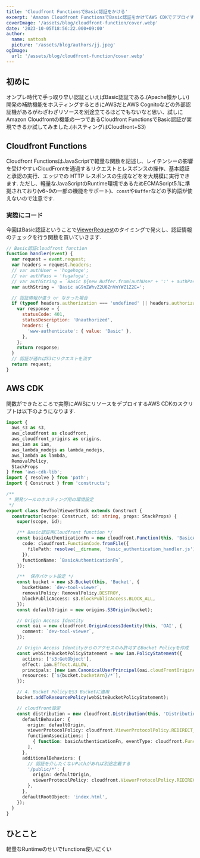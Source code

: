 ```yaml
---
title: 'Cloudfront FunctionsでBasic認証をかける'
excerpt: 'Amazon Cloudfront FunctionsでBasic認証をかけてAWS CDKでデプロイする'
coverImage: '/assets/blog/cloudfront-function/cover.webp'
date: '2023-10-05T18:56:22.000+09:00'
author:
  name: sattosh
  picture: '/assets/blog/authors/jj.jpeg'
ogImage:
  url: '/assets/blog/cloudfront-function/cover.webp'
---
```



## 初めに

オンプレ時代で手っ取り早い認証といえばBasic認証である.(Apache懐かしい)
開発の補助機能をホスティングするときにAWSだとAWS Cognitoなどの外部認証機があるがわざわざリソースを別途立てるほどでもないなと思い、試しにAmazon Cloudfrontの機能の一つであるCloudfront FunctionsでBasic認証が実現できるか試してみました.(ホスティングはCloudfront+S3)

## Cloudfront Functions

Cloudfront FunctionsはJavaScriptで軽量な関数を記述し、レイテンシーの影響を受けやすいCloudFrontを通過するリクエストとレスポンスの操作、基本認証と承認の実行、エッジでの HTTP レスポンスの生成などをを大規模に実行できます.
ただし、軽量なJavaScriptのRuntime環境であるためECMAScript5.1に準拠されており(v6~9の一部の機能をサポート)、`const`や`Buffer`などの予約語が使えないので注意です.


### 実際にコード

今回はBasic認証ということで[ViewerRequest](https://docs.aws.amazon.com/ja_jp/AmazonCloudFront/latest/DeveloperGuide/lambda-cloudfront-trigger-events.html)のタイミングで発火し、認証情報のチェックを行う関数を買いていきます.

```js:basic_authentication_handler.js
// Basic認証cloudfront function
function handler(event) {
  var request = event.request;
  var headers = request.headers;
  // var authUser = 'hogehoge';
  // var authPass = 'fugafuga';
  // var authString = `Basic ${new Buffer.from(authUser + ':' + authPass).toString('base64')}`;
  var authString = 'Basic aG9nZWhvZ2U6ZnVnYWZ1Z2E=';

  // 認証情報が違う or なかった場合
  if (typeof headers.authorization === 'undefined' || headers.authorization.value !== authString) {
    var response = {
      statusCode: 401,
      statusDescription: 'Unauthorized',
      headers: {
        'www-authenticate': { value: 'Basic' },
      },
    };
    return response;
  }
  // 認証が通ればS3にリクエストを流す
  return request;
}
```


## AWS CDK

関数ができたところで実際にAWSにリソースをデプロイするAWS CDKのスクリプトは以下のようになります.


```ts:dev-tool-viewer-stack.ts
import {
  aws_s3 as s3,
  aws_cloudfront as cloudfront,
  aws_cloudfront_origins as origins,
  aws_iam as iam,
  aws_lambda_nodejs as lambda_nodejs,
  aws_lambda as lambda,
  RemovalPolicy,
  StackProps
} from 'aws-cdk-lib';
import { resolve } from 'path';
import { Construct } from 'constructs';

/**
 * 開発ツールのホスティング用の環境設定
 */
export class DevToolViewerStack extends Construct {
  constructor(scope: Construct, id: string, props: StackProps) {
    super(scope, id);

    /** Basic認証用Cloudfront function */
    const basicAuthenticationFn = new cloudfront.Function(this, 'BasicAuthenticationFn', {
      code: cloudfront.FunctionCode.fromFile({
        filePath: resolve(__dirname, 'basic_authentication_handler.js'),
      }),
      functionName: `BasicAuthenticationFn`,
    });

    /**  保存バケット設定 */
    const bucket = new s3.Bucket(this, 'Bucket', {
      bucketName: `dev-tool-viewer`,
      removalPolicy: RemovalPolicy.DESTROY,
      blockPublicAccess: s3.BlockPublicAccess.BLOCK_ALL,
    });
    const defaultOrigin = new origins.S3Origin(bucket);

    // Origin Access Identity
    const oai = new cloudfront.OriginAccessIdentity(this, 'OAI', {
      comment: `dev-tool-viewer`,
    });

    // Origin Access Identityからのアクセスのみ許可するBucket Policyを作成
    const webSiteBucketPolicyStatement = new iam.PolicyStatement({
      actions: ['s3:GetObject'],
      effect: iam.Effect.ALLOW,
      principals: [new iam.CanonicalUserPrincipal(oai.cloudFrontOriginAccessIdentityS3CanonicalUserId)],
      resources: [`${bucket.bucketArn}/*`],
    });

    // 4. Bucket PolicyをS3 Bucketに適用
    bucket.addToResourcePolicy(webSiteBucketPolicyStatement);

    // cloudfront設定
    const distribution = new cloudfront.Distribution(this, 'Distribution', {
      defaultBehavior: {
        origin: defaultOrigin,
        viewerProtocolPolicy: cloudfront.ViewerProtocolPolicy.REDIRECT_TO_HTTPS,
        functionAssociations: [
          { function: basicAuthenticationFn, eventType: cloudfront.FunctionEventType.VIEWER_REQUEST },
        ],
      },
      additionalBehaviors: {
        // 認証を介したくないPathがあれば別途定義する
        '/public/*': {
          origin: defaultOrigin,
          viewerProtocolPolicy: cloudfront.ViewerProtocolPolicy.REDIRECT_TO_HTTPS,
        },
      },
      defaultRootObject: 'index.html',
    });
  }
}
```



## ひとこと

軽量なRuntimeのせいでfunctions使いにくい